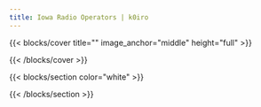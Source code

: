 ```yaml
---
title: Iowa Radio Operators | k0iro
---
```


{{< blocks/cover title="" image_anchor="middle" height="full" >}}

{{< /blocks/cover >}}

{{< blocks/section color="white" >}}

{{< /blocks/section >}}